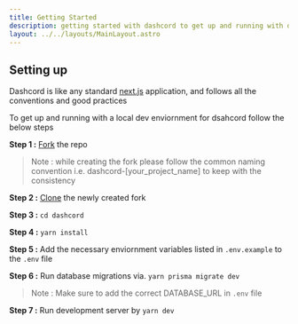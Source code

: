 ```yaml
---
title: Getting Started
description: getting started with dashcord to get up and running with development
layout: ../../layouts/MainLayout.astro
---
```


## Setting up

Dashcord is like any standard [next.js](https://nextjs.org) application, and follows all the conventions and good practices

To get up and running with a local dev enviornment for dsahcord follow the below steps

**Step 1 :** [Fork](https://github.com/TakshakRamteke/dashcord/fork) the repo

> Note : while creating the fork please follow the common naming convention i.e. dashcord-[your_project_name] to keep with the consistency

**Step 2 :** [Clone](https://docs.github.com/en/repositories/creating-and-managing-repositories/cloning-a-repository) the newly created fork

**Step 3 :** `cd dashcord`

**Step 4 :** `yarn install`

**Step 5 :** Add the necessary enviornment variables listed in `.env.example` to the `.env` file

**Step 6 :** Run database migrations via. `yarn prisma migrate dev`

> Note : Make sure to add the correct DATABASE_URL in `.env` file

**Step 7 :** Run development server by `yarn dev`
